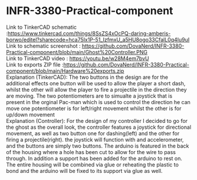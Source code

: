 # INFR-3380-Practical-component

Link to TinkerCAD schematic :https://www.tinkercad.com/things/8SsZS4xOcPQ-daring-amberis-borwo/editel?sharecode=hca75Ix1P-51_IzfmxU_a5HU8ogo33CfalL0q4Iu9uI
<br>
Link to schematic screenshot : https://github.com/DovaNerd/INFR-3380-Practical-component/blob/main/Ghost%20Controller.PNG
<br>
Link to TinkerCAD video : https://youtu.be/w28M4em7bvU
<br>
Link to exports ZIP file :https://github.com/DovaNerd/INFR-3380-Practical-component/blob/main/Hardware%20exports.zip
<br>
Explanation (TinkerCAD): The two buttons in the design are for the additional effects one button will be used to allow the player a short dash, whilst the other will allow the player to fire a projectile in the direction they are moving. The two potentiometers are to simualte a joystick that is present in the orginal Pac-man which is used to control the direction he can move one potentiometer is for left/right movement whilst the other is for up/down movement
<br>
Explanation (Controller): For the design of my controller I decided to go for the ghost as the overall look, the controller features a joystick for directional movement, as well as two button one for dashing(left) and the other for firing a projectile(right). the joystick will function with and accelerometer, and the buttons are simply two buttons. The arduino is featured in the back of the housing where a hole has been cut to allow for the wire to pass through. In addition a support has been added for the arduino to rest on. The entire housing will be combined via glue or reheating the plastic to bond and the arduino will be fixed to its support via glue as well.

